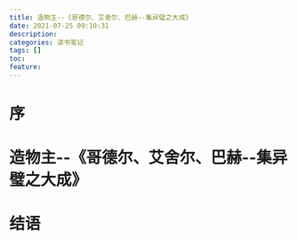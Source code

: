 ```yaml
---
title: 造物主--《哥德尔、艾舍尔、巴赫--集异璧之大成》
date: 2021-07-25 09:10:31
description: 
categories: 读书笔记
tags: [] 
toc: 
feature: 
---
```


# 序
<!-- more -->

# 造物主--《哥德尔、艾舍尔、巴赫--集异璧之大成》

# 结语
